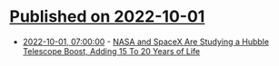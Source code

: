 # [Published on 2022-10-01](index.md)

* [2022-10-01, 07:00:00](https://science.slashdot.org/story/22/09/30/2142252/nasa-and-spacex-are-studying-a-hubble-telescope-boost-adding-15-to-20-years-of-life?utm_source=rss1.0mainlinkanon&utm_medium=feed) - [NASA and SpaceX Are Studying a Hubble Telescope Boost, Adding 15 To 20 Years of Life](https://science.slashdot.org/story/22/09/30/2142252/nasa-and-spacex-are-studying-a-hubble-telescope-boost-adding-15-to-20-years-of-life?utm_source=rss1.0mainlinkanon&utm_medium=feed)
